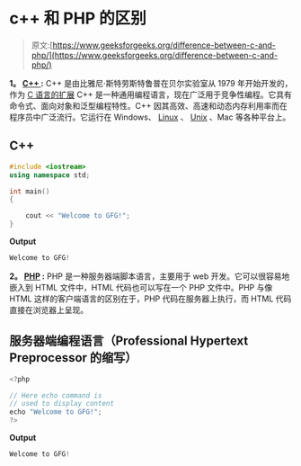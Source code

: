 # c++ 和 PHP 的区别

> 原文:[https://www.geeksforgeeks.org/difference-between-c-and-php/](https://www.geeksforgeeks.org/difference-between-c-and-php/)

**1。 [C++ ](https://www.geeksforgeeks.org/c-plus-plus/) :**
C++ 是由比雅尼·斯特劳斯特鲁普在贝尔实验室从 1979 年开始开发的，作为 [C 语言的扩展](https://www.geeksforgeeks.org/c-programming-language/) C++ 是一种通用编程语言，现在广泛用于竞争性编程。它具有命令式、面向对象和泛型编程特性。C++ 因其高效、高速和动态内存利用率而在程序员中广泛流行。它运行在 Windows、 [Linux](https://www.geeksforgeeks.org/introduction-to-linux-operating-system/) 、 [Unix](https://www.geeksforgeeks.org/introduction-to-unix-system/) 、Mac 等各种平台上。

## C++

```cpp
#include <iostream>
using namespace std;

int main()
{

    cout << "Welcome to GFG!";
}
```

**Output**

```cpp
Welcome to GFG!

```

**2。 [PHP](https://www.geeksforgeeks.org/php/) :**
PHP 是一种服务器端脚本语言，主要用于 web 开发。它可以很容易地嵌入到 HTML 文件中，HTML 代码也可以写在一个 PHP 文件中。PHP 与像 HTML 这样的客户端语言的区别在于，PHP 代码在服务器上执行，而 HTML 代码直接在浏览器上呈现。

## 服务器端编程语言（Professional Hypertext Preprocessor 的缩写）

```cpp
<?php 

// Here echo command is 
// used to display content 
echo "Welcome to GFG!"; 
?> 
```

**Output**

```cpp
Welcome to GFG! 

```